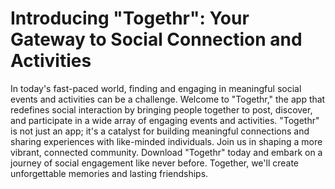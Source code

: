 # Introducing "Togethr": Your Gateway to Social Connection and Activities

In today's fast-paced world, finding and engaging in meaningful social events and activities can be a challenge. Welcome to "Togethr," the app that redefines social interaction by bringing people together to post, discover, and participate in a wide array of engaging events and activities. "Togethr" is not just an app; it's a catalyst for building meaningful connections and sharing experiences with like-minded individuals. Join us in shaping a more vibrant, connected community. Download "Togethr" today and embark on a journey of social engagement like never before. Together, we'll create unforgettable memories and lasting friendships.
